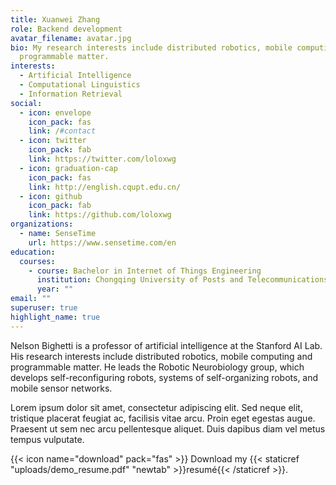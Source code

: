 ```yaml
---
title: Xuanwei Zhang
role: Backend development
avatar_filename: avatar.jpg
bio: My research interests include distributed robotics, mobile computing and
  programmable matter.
interests:
  - Artificial Intelligence
  - Computational Linguistics
  - Information Retrieval
social:
  - icon: envelope
    icon_pack: fas
    link: /#contact
  - icon: twitter
    icon_pack: fab
    link: https://twitter.com/loloxwg
  - icon: graduation-cap
    icon_pack: fas
    link: http://english.cqupt.edu.cn/
  - icon: github
    icon_pack: fab
    link: https://github.com/loloxwg
organizations:
  - name: SenseTime
    url: https://www.sensetime.com/en
education:
  courses:
    - course: Bachelor in Internet of Things Engineering
      institution: Chongqing University of Posts and Telecommunications
      year: ""
email: ""
superuser: true
highlight_name: true
---
```


Nelson Bighetti is a professor of artificial intelligence at the Stanford AI Lab. His research interests include distributed robotics, mobile computing and programmable matter. He leads the Robotic Neurobiology group, which develops self-reconfiguring robots, systems of self-organizing robots, and mobile sensor networks.

Lorem ipsum dolor sit amet, consectetur adipiscing elit. Sed neque elit, tristique placerat feugiat ac, facilisis vitae arcu. Proin eget egestas augue. Praesent ut sem nec arcu pellentesque aliquet. Duis dapibus diam vel metus tempus vulputate.

{{< icon name="download" pack="fas" >}} Download my {{< staticref "uploads/demo_resume.pdf" "newtab" >}}resumé{{< /staticref >}}.
